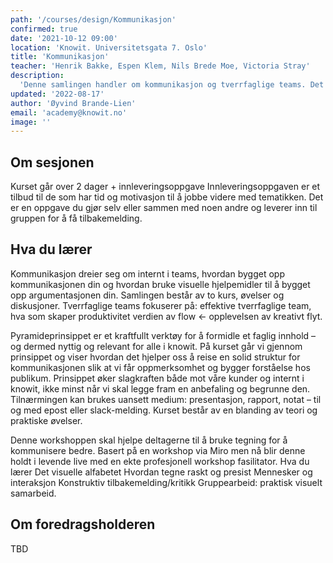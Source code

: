 ```yaml
---
path: '/courses/design/Kommunikasjon'
confirmed: true
date: '2021-10-12 09:00'
location: 'Knowit. Universitetsgata 7. Oslo'
title: 'Kommunikasjon'
teacher: 'Henrik Bakke, Espen Klem, Nils Brede Moe, Victoria Stray'
description:
  'Denne samlingen handler om kommunikasjon og tverrfaglige teams. Det er to mekanismer for å fungere og få gjort noe i prosjekter.'
updated: '2022-08-17'
author: 'Øyvind Brande-Lien'
email: 'academy@knowit.no'
image: ''
---
```


## Om sesjonen

Kurset går over 2 dager + innleveringsoppgave
Innleveringsoppgaven er et tilbud til de som har tid og motivasjon til å jobbe videre med tematikken. Det er en oppgave du gjør selv eller sammen med noen andre og leverer inn til gruppen for å få tilbakemelding.

## Hva du lærer

Kommunikasjon dreier seg om internt i teams, hvordan bygget opp kommunikasjonen din og hvordan bruke visuelle hjelpemidler til å bygget opp argumentasjonen din. Samlingen består av to kurs, øvelser og diskusjoner. Tverrfaglige teams fokuserer på: effektive tverrfaglige team, hva som skaper produktivitet verdien av flow <- opplevelsen av kreativt flyt.

Pyramideprinsippet er et kraftfullt verktøy for å formidle et faglig innhold – og dermed nyttig og relevant for alle i knowit. På kurset går vi gjennom prinsippet og viser hvordan det hjelper oss å reise en solid struktur for kommunikasjonen slik at vi får oppmerksomhet og bygger forståelse hos publikum.
Prinsippet øker slagkraften både mot våre kunder og internt i knowit, ikke minst når vi skal legge fram en anbefaling og begrunne den. Tilnærmingen kan brukes uansett medium: presentasjon, rapport, notat – til og med epost eller slack-melding. Kurset består av en blanding av teori og praktiske øvelser.

Denne workshoppen skal hjelpe deltagerne til å bruke tegning for å kommunisere bedre. Basert på en workshop via Miro men nå blir denne holdt i levende live med en ekte profesjonell workshop fasilitator.
Hva du lærer
Det visuelle alfabetet
Hvordan tegne raskt og presist
Mennesker og interaksjon
Konstruktiv tilbakemelding/kritikk
Gruppearbeid: praktisk visuelt samarbeid.


## Om foredragsholderen

TBD

